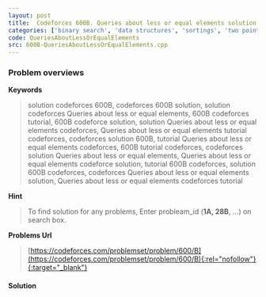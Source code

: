 ```yaml
---
layout: post
title:  Codeforces 600B. Queries about less or equal elements solution
categories: ['binary search', 'data structures', 'sortings', 'two pointers']
code: QueriesAboutLessOrEqualElements
src: 600B-QueriesAboutLessOrEqualElements.cpp
---
```

### **Problem overviews**

**Keywords**
> solution codeforces 600B, codeforces 600B solution, solution codeforces Queries about less or equal elements, 600B codeforces tutorial, 600B codeforce solution, solution Queries about less or equal elements codeforces, Queries about less or equal elements tutorial codeforces, codeforces solution 600B, tutorial Queries about less or equal elements codeforces, 600B tutorial codeforces, codeforces solution Queries about less or equal elements, Queries about less or equal elements codeforce solution, tutorial 600B codeforces, solution 600B codeforces, codeforces Queries about less or equal elements solution, Queries about less or equal elements codeforces tutorial

**Hint**
> To find solution for any problems, Enter probleam_id (**1A, 28B**, ...) on search box. 

**Problems Url**
> [https://codeforces.com/problemset/problem/600/B](https://codeforces.com/problemset/problem/600/B){:rel="nofollow"}{:target="_blank"}

#### **Solution**



